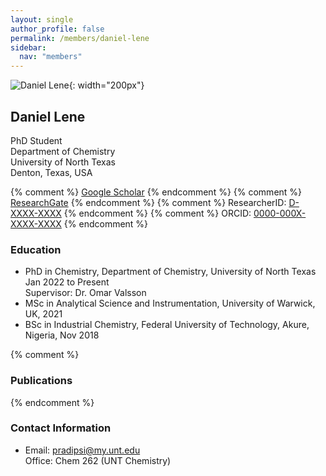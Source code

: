```yaml
---
layout: single
author_profile: false
permalink: /members/daniel-lene
sidebar:
  nav: "members"
---
```


![Daniel Lene]({{site.url}}/assets/images/DanielLene.jpg){: width="200px"}

## Daniel Lene
PhD Student  
Department of Chemistry  
University of North Texas  
Denton, Texas, USA  

{% comment %} [Google Scholar](https://scholar.google.nl/citations?user=XXXXXX)  {% endcomment %}
{% comment %} [ResearchGate](https://www.researchgate.net/profile/XXXXX)  {% endcomment %}
{% comment %} ResearcherID: [D-XXXX-XXXX](http://www.researcherid.com/rid/XXXXX)  {% endcomment %}
{% comment %} ORCID: [0000-000X-XXXX-XXXX](http://orcid.org/0000-000X-XXXX-XXXX)  {% endcomment %}

### Education

* PhD in Chemistry, Department of Chemistry, University of North Texas  
  Jan 2022 to Present  
  Supervisor: Dr. Omar Valsson  
* MSc in Analytical Science and Instrumentation, University of Warwick, UK, 2021  
* BSc in Industrial Chemistry, Federal University of Technology, Akure, Nigeria, Nov 2018  


{% comment %}
### Publications
{% endcomment %}

### Contact Information
* Email: [pradipsi@my.unt.edu](mailto:pradipsi@my.unt.edu)  
  Office: Chem 262 (UNT Chemistry)
